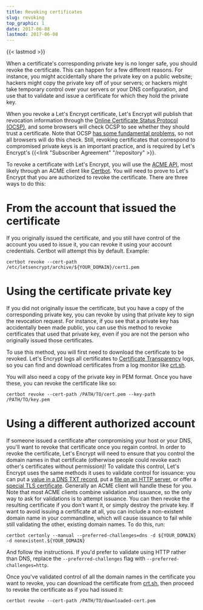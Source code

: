 ```yaml
---
title: Revoking certificates
slug: revoking
top_graphic: 1
date: 2017-06-08
lastmod: 2017-06-08
---
```


{{< lastmod >}}

When a certificate's corresponding private key is no longer
safe, you should revoke the certificate. This can happen for a few different
reasons. For instance, you might accidentally share the private key on a public website;
hackers might copy the private key off of your servers; or hackers might take
temporary control over your servers or your DNS configuration, and use that to
validate and issue a certificate for which they hold the private key.

When you revoke a Let's Encrypt certificate, Let's Encrypt will publish that revocation
information through the [Online Certificate Status Protocol
(OCSP)](https://en.wikipedia.org/wiki/Online_Certificate_Status_Protocol), and
some browsers will check OCSP to see whether they should trust a certificate.
Note that OCSP [has some fundamental
problems](https://www.imperialviolet.org/2011/03/18/revocation.html), so not
all browsers will do this check. Still, revoking certificates that correspond to
compromised private keys is an important practice, and is required by Let's Encrypt's
{{<link "Subscriber Agreement" "/repository" >}}.

To revoke a certificate with Let's Encrypt, you will use the [ACME
API](https://github.com/letsencrypt/boulder/blob/master/docs/acme-divergences.md),
most likely through an ACME client like [Certbot](https://certbot.eff.org/).
You will need to prove to Let's Encrypt that you are authorized to revoke the
certificate. There are three ways to do this:

# From the account that issued the certificate

If you originally issued the certificate, and you still have control
of the account you used to issue it, you can revoke it using your account
credentials. Certbot will attempt this by default. Example:

```
certbot revoke --cert-path /etc/letsencrypt/archive/${YOUR_DOMAIN}/cert1.pem
```

# Using the certificate private key

If you did not originally issue the certificate, but you have a copy of the
corresponding private key, you can revoke by using that private key to sign the revocation
request. For instance, if you see that a private key has accidentally been made
public, you can use this method to revoke certificates that used that private
key, even if you are not the person who originally issued those certificates.

To use this method, you will first need to download the certificate to be
revoked. Let's Encrypt logs all certificates to [Certificate
Transparency](https://www.certificate-transparency.org/) logs, so you can find
and download certificates from a log monitor like
[crt.sh](https://crt.sh/).

You will also need a copy of the private key in PEM format. Once you have these,
you can revoke the certificate like so:

```
certbot revoke --cert-path /PATH/TO/cert.pem --key-path /PATH/TO/key.pem
```

# Using a different authorized account

If someone issued a certificate after compromising your host or your DNS, you'll
want to revoke that certificate once you regain control. In order to revoke the
certificate, Let's Encrypt will need to ensure that you control the domain names
in that certificate (otherwise people could revoke each other's certificates
without permission)! To validate this control, Let's Encrypt uses the same
methods it uses to validate control for issuance: you can
put a [value in a DNS TXT
record](https://ietf-wg-acme.github.io/acme/#rfc.section.8.5),
put a [file on an HTTP server](https://ietf-wg-acme.github.io/acme/#rfc.section.8.3),
or offer a
[special TLS certificate](https://ietf-wg-acme.github.io/acme/#rfc.section.8.4).
Generally an ACME client will handle these for you. Note that most ACME clients
combine validation and issuance, so the only way to ask for validations is to
attempt issuance. You can then revoke the resulting certificate if you don't
want it, or simply destroy the private key. If want to avoid issuing a
certificate at all, you can include a non-existent domain name in your
commandline, which will cause issuance to fail while still validating the other,
existing domain names. To do this, run:

```
certbot certonly --manual --preferred-challenges=dns -d ${YOUR_DOMAIN} -d nonexistent.${YOUR_DOMAIN}
```

And follow the instructions. If you'd prefer to validate using HTTP rather than
DNS, replace the `--preferred-challenges` flag with
`--preferred-challenges=http`.

Once you've validated control of all the domain names in the certificate you want
to revoke, you can download the certificate from [crt.sh](https://crt.sh/),
then proceed to revoke the certificate as if you had issued it:

```
certbot revoke --cert-path /PATH/TO/downloaded-cert.pem
```

